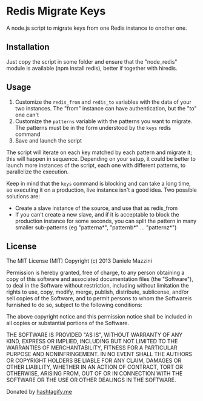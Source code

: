 Redis Migrate Keys
==================

A node.js script to migrate keys from one Redis instance to onother one.

Installation
------------

Just copy the script in some folder and ensure that the "node_redis" module is available (npm install redis), better if together with hiredis.


Usage
-----

1.   Customize the `redis_from` and `redis_to` variables with the data of your two instances. The "from" instance can have authentication, but the "to" one can't
1.   Customize the `patterns` variable with the patterns you want to migrate. The patterns must be in the form understood by the `keys` redis command
1.   Save and launch the script

The script will iterate on each key matched by each pattern and migrate it; this will happen in sequence. Depending on your setup, it could be better to launch more instances of the script, each one with different patterns, to parallelize the execution.

Keep in mind that the `keys` command is blocking and can take a long time, so executing it on a production, live instance isn't a good idea. Two possible solutions are:

*   Create a slave instance of the source, and use that as redis_from
*   If you can't create a new slave, and if it is acceptable to block the production instance for some seconds, you can split the pattern in many smaller sub-patterns (eg "patterna*", "patternb*" ... "patternz*")

License
-------

The MIT License (MIT)
Copyright (c) 2013 Daniele Mazzini

Permission is hereby granted, free of charge, to any person obtaining a copy of this software and associated documentation files (the "Software"), to deal in the Software without restriction, including without limitation the rights to use, copy, modify, merge, publish, distribute, sublicense, and/or sell copies of the Software, and to permit persons to whom the Softwareis furnished to do so, subject to the following conditions:

The above copyright notice and this permission notice shall be included in all copies or substantial portions of the Software.

THE SOFTWARE IS PROVIDED "AS IS", WITHOUT WARRANTY OF ANY KIND, EXPRESS OR IMPLIED, INCLUDING BUT NOT LIMITED TO THE WARRANTIES OF MERCHANTABILITY, FITNESS FOR A PARTICULAR PURPOSE AND NONINFRINGEMENT. IN NO EVENT SHALL THE AUTHORS OR COPYRIGHT HOLDERS BE LIABLE FOR ANY CLAIM, DAMAGES OR OTHER LIABILITY, WHETHER IN AN ACTION OF CONTRACT, TORT OR OTHERWISE, ARISING FROM, OUT OF OR IN CONNECTION WITH THE SOFTWARE OR THE USE OR OTHER DEALINGS IN THE SOFTWARE.

Donated by [hashtagify.me](http://hashtagify.me/)
